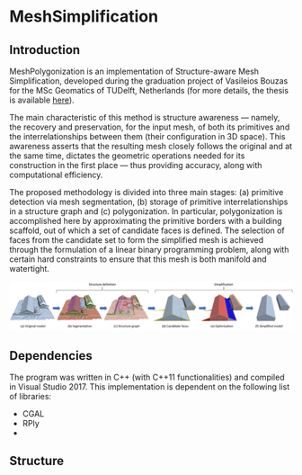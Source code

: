 # MeshSimplification
## Introduction

MeshPolygonization is an implementation of Structure-aware Mesh Simplification, developed during the graduation project of Vasileios Bouzas for the MSc Geomatics of TUDelft, Netherlands (for more details, the thesis is available [here](https://repository.tudelft.nl/islandora/object/uuid%3Aa0faf1a6-9815-4828-9186-a4a16119c71c?collection=education)).

The main characteristic of this method is structure awareness — namely, the recovery and preservation, for the input mesh, of both its primitives and the interrelationships between them (their configuration in 3D space). This awareness asserts that the resulting mesh closely follows the original and at the same time, dictates the geometric operations needed for its construction in the first place — thus providing accuracy, along with computational efficiency.

The proposed methodology is divided into three main stages: (a) primitive detection via mesh segmentation, (b) storage of primitive interrelationships in a structure graph and (c) polygonization. In particular, polygonization is accomplished here by approximating the primitive borders with a building scaffold, out of which a set of candidate faces is defined. The selection of faces from the candidate set to form the simplified mesh is achieved through the formulation of a linear binary programming problem, along with certain hard constraints to ensure that this mesh is both manifold and watertight.

![](images/overview.png)

## Dependencies
The program was written in C++ (with C++11 functionalities) and compiled in Visual Studio 2017. This implementation is dependent on the following list of libraries:

* CGAL
* RPly
*



## Structure

